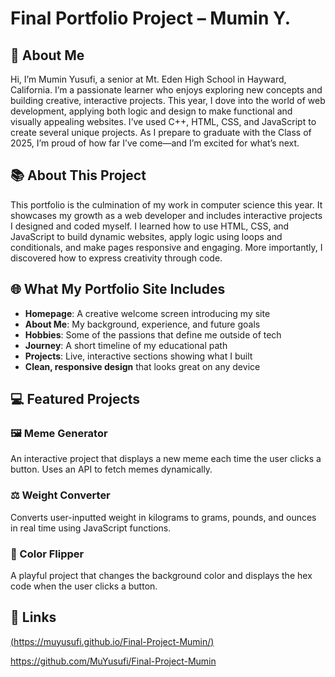 # Final Portfolio Project – Mumin Y.

## 👋 About Me
Hi, I’m Mumin Yusufi, a senior at Mt. Eden High School in Hayward, California. I’m a passionate learner who enjoys exploring new concepts and building creative, interactive projects. This year, I dove into the world of web development, applying both logic and design to make functional and visually appealing websites. I’ve used C++, HTML, CSS, and JavaScript to create several unique projects. As I prepare to graduate with the Class of 2025, I’m proud of how far I’ve come—and I’m excited for what’s next.

## 📚 About This Project
This portfolio is the culmination of my work in computer science this year. It showcases my growth as a web developer and includes interactive projects I designed and coded myself. I learned how to use HTML, CSS, and JavaScript to build dynamic websites, apply logic using loops and conditionals, and make pages responsive and engaging. More importantly, I discovered how to express creativity through code.

## 🌐 What My Portfolio Site Includes
- **Homepage**: A creative welcome screen introducing my site
- **About Me**: My background, experience, and future goals
- **Hobbies**: Some of the passions that define me outside of tech
- **Journey**: A short timeline of my educational path
- **Projects**: Live, interactive sections showing what I built
- **Clean, responsive design** that looks great on any device

## 💻 Featured Projects

### 🖼 Meme Generator
An interactive project that displays a new meme each time the user clicks a button. Uses an API to fetch memes dynamically.

### ⚖️ Weight Converter
Converts user-inputted weight in kilograms to grams, pounds, and ounces in real time using JavaScript functions.

### 🎨 Color Flipper
A playful project that changes the background color and displays the hex code when the user clicks a button.

## 🔗 Links
[ (https://muyusufi.github.io/Final-Project-Mumin/)
](https://muyusufi.github.io/Final-Project-Mumin/)

https://github.com/MuYusufi/Final-Project-Mumin 

